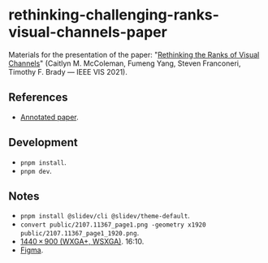 # rethinking-challenging-ranks-visual-channels-paper

Materials for the presentation of the paper: "[Rethinking the Ranks of Visual Channels](https://arxiv.org/abs/2107.11367)" (Caitlyn M. McColeman, Fumeng Yang, Steven Franconeri, Timothy F. Brady — IEEE VIS 2021).

## References

- [Annotated paper](https://github.com/joaopalmeiro/annotated-papers/blob/main/data-visualization/rethinking_the_ranks_of_visual_channels.pdf).

## Development

- `pnpm install`.
- `pnpm dev`.

## Notes

- `pnpm install @slidev/cli @slidev/theme-default`.
- `convert public/2107.11367_page1.png -geometry x1920 public/2107.11367_page1_1920.png`.
- [1440 × 900 (WXGA+, WSXGA)](<https://en.wikipedia.org/wiki/Graphics_display_resolution#WXGA+_(1440%C3%97900)>). 16:10.
- [Figma](https://www.figma.com/file/OpherFzBmFElT3dWEAibng/rankings?node-id=0%3A1).
